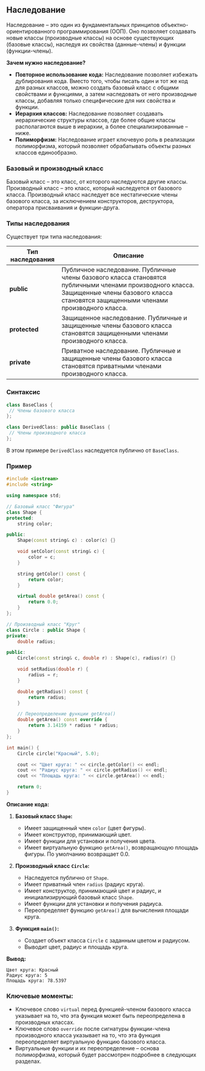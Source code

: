## Наследование

Наследование – это один из фундаментальных принципов объектно-ориентированного программирования (ООП). Оно позволяет создавать новые классы (производные классы) на основе существующих (базовые классы), наследуя их свойства (данные-члены) и функции (функции-члены).

**Зачем нужно наследование?**

* **Повторное использование кода:** Наследование позволяет избежать дублирования кода. Вместо того, чтобы писать один и тот же код для разных классов, можно создать базовый класс с общими свойствами и функциями, а затем наследовать от него производные классы, добавляя только специфические для них свойства и функции.
* **Иерархия классов:** Наследование позволяет создавать иерархические структуры классов, где более общие классы располагаются выше в иерархии, а более специализированные – ниже.
* **Полиморфизм:** Наследование играет ключевую роль в реализации полиморфизма, который позволяет обрабатывать объекты разных классов единообразно.

### Базовый и производный класс

Базовый класс – это класс, от которого наследуются другие классы. 
Производный класс – это класс, который наследуется от базового класса. Производный класс наследует все нестатические члены базового класса, за исключением конструкторов, деструктора, оператора присваивания и функции-друга.

### Типы наследования

Существует три типа наследования:

| Тип наследования | Описание |
|---|---|
| **public** | Публичное наследование. Публичные члены базового класса становятся публичными членами производного класса. Защищенные члены базового класса становятся защищенными членами производного класса. |
| **protected** | Защищенное наследование. Публичные и защищенные члены базового класса становятся защищенными членами производного класса. |
| **private** | Приватное наследование. Публичные и защищенные члены базового класса становятся приватными членами производного класса. |

### Синтаксис

```c++
class BaseClass {
 // Члены базового класса
};

class DerivedClass: public BaseClass {
 // Члены производного класса
};
```

В этом примере `DerivedClass` наследуется публично от `BaseClass`.

### Пример

```c++
#include <iostream>
#include <string>

using namespace std;

// Базовый класс "Фигура"
class Shape {
protected:
    string color;

public:
    Shape(const string& c) : color(c) {}

    void setColor(const string& c) {
        color = c;
    }

    string getColor() const {
        return color;
    }

    virtual double getArea() const {
        return 0.0; 
    }
};

// Производный класс "Круг"
class Circle : public Shape {
private:
    double radius;

public:
    Circle(const string& c, double r) : Shape(c), radius(r) {}

    void setRadius(double r) {
        radius = r;
    }

    double getRadius() const {
        return radius;
    }

    // Переопределение функции getArea()
    double getArea() const override {
        return 3.14159 * radius * radius;
    }
};

int main() {
    Circle circle("Красный", 5.0);

    cout << "Цвет круга: " << circle.getColor() << endl;
    cout << "Радиус круга: " << circle.getRadius() << endl;
    cout << "Площадь круга: " << circle.getArea() << endl;

    return 0;
}
```

**Описание кода:**

1. **Базовый класс `Shape`:**
   - Имеет защищенный член `color` (цвет фигуры).
   - Имеет конструктор, принимающий цвет.
   - Имеет функции для установки и получения цвета.
   - Имеет виртуальную функцию `getArea()`, возвращающую площадь фигуры. По умолчанию возвращает 0.0. 

2. **Производный класс `Circle`:**
   - Наследуется публично от `Shape`.
   - Имеет приватный член `radius` (радиус круга).
   - Имеет конструктор, принимающий цвет и радиус, и инициализирующий базовый класс `Shape`.
   - Имеет функции для установки и получения радиуса.
   - Переопределяет функцию `getArea()` для вычисления площади круга.

3. **Функция `main()`:**
   - Создает объект класса `Circle` с заданным цветом и радиусом.
   - Выводит цвет, радиус и площадь круга.

**Вывод:**

```
Цвет круга: Красный
Радиус круга: 5
Площадь круга: 78.5397
```

### Ключевые моменты:

* Ключевое слово `virtual` перед функцией-членом базового класса указывает на то, что эта функция может быть переопределена в производных классах.
* Ключевое слово `override` после сигнатуры функции-члена производного класса указывает на то, что эта функция переопределяет виртуальную функцию базового класса.
* Виртуальные функции и их переопределение – основа полиморфизма, который будет рассмотрен подробнее в следующих разделах. 
